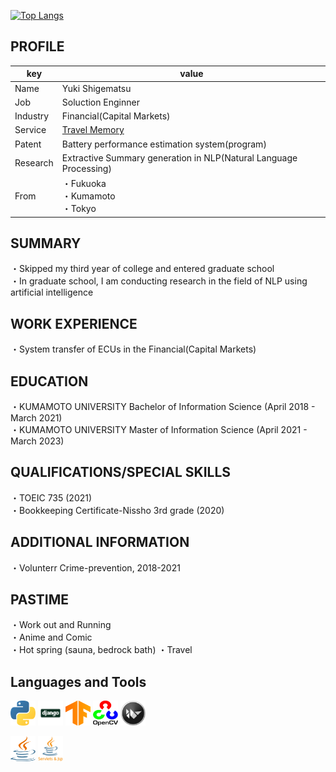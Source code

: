 [![Top Langs](https://github-readme-stats.vercel.app/api/top-langs/?username=shigematsu10&layout=compact)](https://github.com/anuraghazra/github-readme-stats)

## PROFILE
| key | value |
|---- | ---- |
| Name | Yuki Shigematsu |
| Job | Soluction Enginner |
| Industry | Financial(Capital Markets) |
| Service | [Travel Memory](https://travmemo.invert23.com/) |
| Patent | Battery performance estimation system(program) |
| Research | Extractive Summary generation in NLP(Natural Language Processing) |
| From | ・Fukuoka<br>・Kumamoto<br>・Tokyo |

## SUMMARY
・Skipped my third year of college and entered graduate school\
・In graduate school, I am conducting research in the field of NLP using artificial intelligence


## WORK EXPERIENCE
・System transfer of ECUs in the Financial(Capital Markets)

## EDUCATION
・KUMAMOTO UNIVERSITY Bachelor of Information Science (April 2018 - March 2021)\
・KUMAMOTO UNIVERSITY Master of Information Science (April 2021 - March 2023)

## QUALIFICATIONS/SPECIAL SKILLS
・TOEIC 735 (2021)\
・Bookkeeping Certificate-Nissho 3rd grade (2020)

## ADDITIONAL INFORMATION
・Volunterr Crime-prevention, 2018-2021

## PASTIME
・Work out and Running\
・Anime and Comic\
・Hot spring (sauna, bedrock bath)
・Travel

## Languages and Tools
<p align="left">
<a href="https://www.python.org/" target="_blank" rel="noopener">
<img src="./img/icons/python.svg" alt="python" width="40" height="40" /></a> 
<a href="https://www.djangoproject.com/" target="_blank" rel="noopener">
<img src="./img/icons/django.png" alt="django" width="40" height="40" /></a> 
<a href="https://www.tensorflow.org/" target="_blank" rel="noopener">
<img src="./img/icons/tensorflow.svg" alt="tensorflow" width="40" height="40" /></a> 
<a href="https://opencv.org/" target="_blank" rel="noopener">
<img src="./img/icons/opencv.svg" alt="opencv" width="40" height="40" /></a> 
<a href="https://kivy.org/" target="_blank" rel="noopener">
<img src="./img/icons/kivy.png" alt="kivy" width="40" height="40" /></a>
</p>
<p align="left">
<a href="https://www.java.com/ja/download/help/whatis_java.html" target="_blank" rel="noopener">
<img src="./img/icons/java.svg" alt="java" width="40" height="40" /></a>
<a href="https://www.java.com/ja/download/help/whatis_java.html" target="_blank" rel="noopener">
<img src="./img/icons/servlets_jsp.png" alt="servlets_jsp" width="40" height="40" /></a>
</p>
